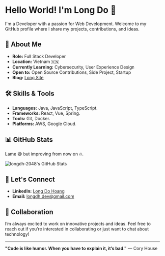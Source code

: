 # Hello World! I'm Long Do 👋

I'm a Developer with a passion for Web Development. Welcome to my GitHub profile where I share my projects, contributions, and ideas.

## 🌟 About Me

- **Role:** Full Stack Developer
- **Location:** Vietnam 🇻🇳
- **Currently Learning:** Cybersecurity, User Experience Design
- **Open to:** Open Source Contributions, Side Project, Startup
- **Blog:** [Long Site](blog.longdh.dev)

## 🛠️ Skills & Tools

- **Languages:** Java, JavaScript, TypeScript.
- **Frameworks:** React, Vue, Spring.
- **Tools:** Git, Docker.
- **Platforms:** AWS, Google Cloud.

## 📊 GitHub Stats

Lame 😅 but improving from now on 🔥.

![longdh-2048's GitHub Stats](https://github-readme-stats.vercel.app/api?username=longdh-2048&show_icons=true&hide_title=true&hide=prs&count_private=true&theme=radical)

## 📣 Let's Connect

- **LinkedIn:** [Long Do Hoang](https://www.linkedin.com/in/long-do-hoang-a26577229/)
- **Email:** [longdh.dev@gmail.com](mailto:longdh.dev@gmail.com)

## 🤝 Collaboration

I’m always excited to work on innovative projects and ideas. Feel free to reach out if you’re interested in collaborating or just want to chat about technology!

---

**"Code is like humor. When you have to explain it, it’s bad."** — Cory House
